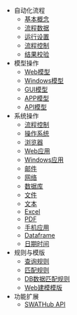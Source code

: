* 自动化流程
  * [基本概念](README)
  * [流程数据](flow_data)
  * [运行设置](flow_step_option)
  * [流程控制](flow_control)
  * [结果校验](flow_assertion)
* 模型操作
  * [Web模型](model_web)
  * [Windows模型](model_windows)
  * [GUI模型](model_gui)
  * [APP模型](model_mobile)
  * [API模型](model_api)
* 系统操作
  * [流程控制](sop_control)
  * [操作系统](sop_os)
  * [浏览器](sop_browser)
  * [Web应用](sop_webapp)
  * [Windows应用](sop_winapp)
  * [邮件](sop_email)
  * [网络](sop_network)
  * [数据库](sop_database)
  * [文件](sop_file)
  * [文本](sop_text)
  * [Excel](sop_excel)
  * [PDF](sop_pdf)
  * [手机应用](sop_mobileapp)
  * [Dataframe](sop_dataframe)
  * [日期时间](sop_datetime)
* 规则与模版
  * [查询规则](rule_query)
  * [匹配规则](rule_matching)
  * [DB数据匹配规则](rule_db_matching)
  * [Web建模模版](rule_web_template)
* 功能扩展
  * [SWATHub API](extension_api)